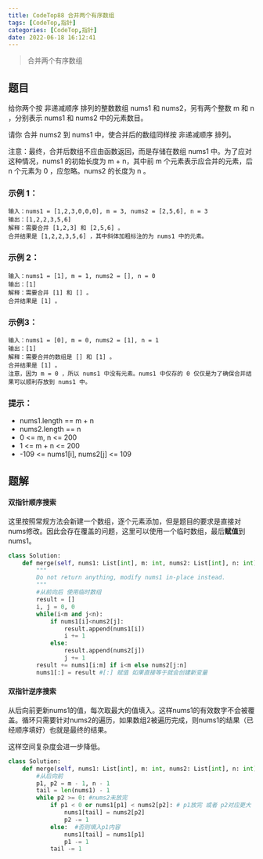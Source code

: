 ```yaml
---
title: CodeTop88 合并两个有序数组
tags: [CodeTop,指针]
categories: [CodeTop,指针]
date: 2022-06-18 16:12:41
---
```


> 合并两个有序数组

## 题目

给你两个按 非递减顺序 排列的整数数组 nums1 和 nums2，另有两个整数 m 和 n ，分别表示 nums1 和 nums2 中的元素数目。

请你 合并 nums2 到 nums1 中，使合并后的数组同样按 非递减顺序 排列。

注意：最终，合并后数组不应由函数返回，而是存储在数组 nums1 中。为了应对这种情况，nums1 的初始长度为 m + n，其中前 m 个元素表示应合并的元素，后 n 个元素为 0 ，应忽略。nums2 的长度为 n 。

### 示例 1：

```
输入：nums1 = [1,2,3,0,0,0], m = 3, nums2 = [2,5,6], n = 3
输出：[1,2,2,3,5,6]
解释：需要合并 [1,2,3] 和 [2,5,6] 。
合并结果是 [1,2,2,3,5,6] ，其中斜体加粗标注的为 nums1 中的元素。

```

### 示例 2：

```
输入：nums1 = [1], m = 1, nums2 = [], n = 0
输出：[1]
解释：需要合并 [1] 和 [] 。
合并结果是 [1] 。
```

### 示例3：

```
输入：nums1 = [0], m = 0, nums2 = [1], n = 1
输出：[1]
解释：需要合并的数组是 [] 和 [1] 。
合并结果是 [1] 。
注意，因为 m = 0 ，所以 nums1 中没有元素。nums1 中仅存的 0 仅仅是为了确保合并结果可以顺利存放到 nums1 中。

```
### 提示：

- nums1.length == m + n
- nums2.length == n
- 0 <= m, n <= 200
- 1 <= m + n <= 200
- -109 <= nums1[i], nums2[j] <= 109


## 题解

#### 双指针顺序搜索

这里按照常规方法会新建一个数组，逐个元素添加，但是题目的要求是直接对nums修改。因此会存在覆盖的问题，这里可以使用一个临时数组，最后**赋值**到nums1。

```python
class Solution:
    def merge(self, nums1: List[int], m: int, nums2: List[int], n: int) -> None:
        """
        Do not return anything, modify nums1 in-place instead.
        """
        #从前向后 使用临时数组
        result = []
        i, j = 0, 0
        while(i<m and j<n):
            if nums1[i]<nums2[j]:
                result.append(nums1[i])
                i += 1
            else:
                result.append(nums2[j])
                j += 1
        result += nums1[i:m] if i<m else nums2[j:n]
        nums1[:] = result #[:] 赋值 如果直接等于就会创建新变量

```

#### 双指针逆序搜索

从后向前更新nums1的值，每次取最大的值填入。这样nums1的有效数字不会被覆盖。循环只需要针对nums2的遍历，如果数组2被遍历完成，则nums1的结果（已经顺序填好）也就是最终的结果。

这样空间复杂度会进一步降低。

```python
class Solution:
    def merge(self, nums1: List[int], m: int, nums2: List[int], n: int) -> None:
        #从后向前
        p1, p2 = m - 1, n - 1
        tail = len(nums1) - 1
        while p2 >= 0: #nums2未放完
            if p1 < 0 or nums1[p1] < nums2[p2]: # p1放完 或者 p2对应更大
                nums1[tail] = nums2[p2]
                p2 -= 1
            else:  #否则填入p1内容
                nums1[tail] = nums1[p1]
                p1 -= 1
            tail -= 1
```

